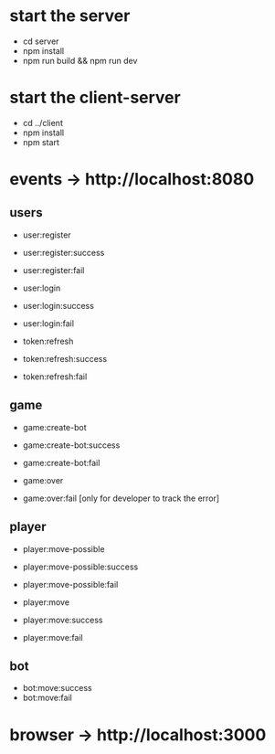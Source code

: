 # start the server

- cd server
- npm install
- npm run build && npm run dev

# start the client-server
- cd ../client
- npm install
- npm start


# events -> http://localhost:8080
## users
- user:register
- user:register:success
- user:register:fail

- user:login
- user:login:success
- user:login:fail

- token:refresh
- token:refresh:success
- token:refresh:fail

## game
- game:create-bot
- game:create-bot:success
- game:create-bot:fail

- game:over
- game:over:fail          [only for developer to track the error]

## player
- player:move-possible
- player:move-possible:success
- player:move-possible:fail

- player:move
- player:move:success
- player:move:fail

## bot
- bot:move:success
- bot:move:fail


# browser -> http://localhost:3000
